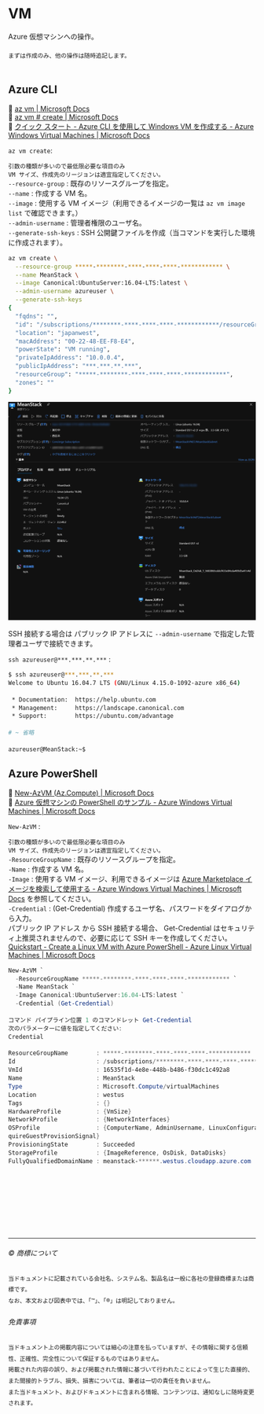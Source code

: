 # VM

Azure 仮想マシンへの操作。  
　  
``まずは作成のみ、他の操作は随時追記します。``  
　  
## Azure CLI

:link: [az vm | Microsoft Docs](https://docs.microsoft.com/ja-jp/cli/azure/vm)  
:link: [az vm # create | Microsoft Docs](https://docs.microsoft.com/ja-jp/cli/azure/vm#az-vm-create)  
:link: [クイック スタート - Azure CLI を使用して Windows VM を作成する - Azure Windows Virtual Machines | Microsoft Docs](https://docs.microsoft.com/ja-jp/azure/virtual-machines/windows/quick-create-cli)  


``az vm create``: 

``引数の種類が多いので最低限必要な項目のみ``  
``VM サイズ、作成先のリージョンは適宜指定してください。``  
``--resource-group`` : 既存のリソースグループを指定。  
``--name`` : 作成する VM 名。  
``--image`` : 使用する VM イメージ（利用できるイメージの一覧は ``az vm image list`` で確認できます。）  
``--admin-username`` : 管理者権限のユーザ名。  
``--generate-ssh-keys`` : SSH 公開鍵ファイルを作成（当コマンドを実行した環境に作成されます）。  

```bash
az vm create \
  --resource-group *****-********-****-****-****-************ \
  --name MeanStack \
  --image Canonical:UbuntuServer:16.04-LTS:latest \
  --admin-username azureuser \
  --generate-ssh-keys
{
  "fqdns": "",
  "id": "/subscriptions/********-****-****-****-************/resourceGroups/*****-********-****-****-****-************/providers/Microsoft.Compute/virtualMachines/MeanStack",
  "location": "japanwest",
  "macAddress": "00-22-48-EE-F8-E4",
  "powerState": "VM running",
  "privateIpAddress": "10.0.0.4",
  "publicIpAddress": "***.***.**.***",
  "resourceGroup": "*****-********-****-****-****-************",
  "zones": ""
}
```

![Azure Portal VM - MeanStack](azure-vm-01.png)  

SSH 接続する場合は パブリック IP アドレスに ``--admin-username`` で指定した管理者ユーザで接続できます。

``ssh azureuser@***.***.**.***`` :   

```bash
$ ssh azureuser@***.***.**.***
Welcome to Ubuntu 16.04.7 LTS (GNU/Linux 4.15.0-1092-azure x86_64)

 * Documentation:  https://help.ubuntu.com
 * Management:     https://landscape.canonical.com
 * Support:        https://ubuntu.com/advantage

# ~ 省略

azureuser@MeanStack:~$
```


## Azure PowerShell

:link: [New-AzVM (Az.Compute) | Microsoft Docs](https://docs.microsoft.com/ja-jp/powershell/module/az.compute/new-azvm)  
:link: [Azure 仮想マシンの PowerShell のサンプル - Azure Windows Virtual Machines | Microsoft Docs](https://docs.microsoft.com/ja-jp/azure/virtual-machines/windows/powershell-samples)  

``New-AzVM`` :  

``引数の種類が多いので最低限必要な項目のみ``  
``VM サイズ、作成先のリージョンは適宜指定してください。``  
``-ResourceGroupName`` : 既存のリソースグループを指定。   
``-Name`` : 作成する VM 名。  
``-Image`` : 使用する VM イメージ、利用できるイメージは [Azure Marketplace イメージを検索して使用する - Azure Windows Virtual Machines | Microsoft Docs](https://docs.microsoft.com/ja-jp/azure/virtual-machines/windows/cli-ps-findimage) を参照してください。  
``-Credential`` :  (Get-Credential) 作成するユーザ名、パスワードをダイアログから入力。  
  パブリック IP アドレス から SSH 接続する場合、 Get-Credential はセキュリティ上推奨されませんので、必要に応じて SSH キーを作成してください。  
  [Quickstart - Create a Linux VM with Azure PowerShell - Azure Linux Virtual Machines | Microsoft Docs](https://docs_microsoft_com.it.overbrowser.com/nb-no/azure/virtual-machines/linux/quick-create-powershell#create-ssh-key-pair)  

```powershell
New-AzVM `
  -ResourceGroupName *****-********-****-****-****-************ `
  -Name MeanStack `
  -Image Canonical:UbuntuServer:16.04-LTS:latest `
  -Credential (Get-Credential)

コマンド パイプライン位置 1 のコマンドレット Get-Credential
次のパラメーターに値を指定してください:
Credential

ResourceGroupName        : *****-********-****-****-****-************
Id                       : /subscriptions/********-****-****-****-************/resourceGroups/*****-********-****-****-****-************/providers/Microsoft.Compute/virtualMachines/MeanStack
VmId                     : 16535f1d-4e8e-448b-b486-f30dc1c492a8
Name                     : MeanStack
Type                     : Microsoft.Compute/virtualMachines
Location                 : westus
Tags                     : {}
HardwareProfile          : {VmSize}
NetworkProfile           : {NetworkInterfaces}
OSProfile                : {ComputerName, AdminUsername, LinuxConfiguration, Secrets, AllowExtensionOperations, Re
quireGuestProvisionSignal}
ProvisioningState        : Succeeded
StorageProfile           : {ImageReference, OsDisk, DataDisks}
FullyQualifiedDomainName : meanstack-******.westus.cloudapp.azure.com
```








　  
　  
　  
　  
　  
　  

* * *

###### :copyright: 商標について

<sup>当ドキュメントに記載されている会社名、システム名、製品名は一般に各社の登録商標または商標です。</sup>  
<sup>なお、本文および図表中では、「™」、「®」は明記しておりません。</sup>  

###### 免責事項  
<sup>当ドキュメント上の掲載内容については細心の注意を払っていますが、その情報に関する信頼性、正確性、完全性について保証するものではありません。</sup>  
<sup>掲載された内容の誤り、および掲載された情報に基づいて行われたことによって生じた直接的、また間接的トラブル、損失、損害については、筆者は一切の責任を負いません。</sup>  
<sup>また当ドキュメント、およびドキュメントに含まれる情報、コンテンツは、通知なしに随時変更されます。</sup>  